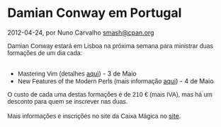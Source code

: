 
# Damian Conway em Portugal

 2012-04-24, por Nuno Carvalho <smash@cpan.org>

<div><span style="background-color: rgba(255, 255, 255, 0.917969); color: rgb(34, 34, 34); font-family: arial, sans-serif; ">Damian Conway estará em Lisboa na próxima semana para ministrar duas formações de um dia cada:</span></div><div><span style="color: rgb(34, 34, 34); font-family: arial, sans-serif; background-color: rgba(255, 255, 255, 0.917969); "><br /></span></div><div><ul><li><font color="#222222" face="arial, sans-serif"><span style="background-color: rgba(255, 255, 255, 0.917969); ">Mastering Vim (detalhes&nbsp;</span></font><a href="http://damian.conway.org/Courses/MasteringVim.html">aqui</a>) - 3 de Maio</li><li><span style="color: rgb(34, 34, 34); font-family: arial, sans-serif; background-color: rgba(255, 255, 255, 0.917969); ">New Features of the Modern Perls (mais informação&nbsp;</span><a href="http://damian.conway.org/Courses/NewPerl.html">aqui</a>) - 4 de Maio</li></ul><div><span style="color: rgb(34, 34, 34); font-family: arial, sans-serif; background-color: rgba(255, 255, 255, 0.917969); ">O custo de cada uma destas formações é de 210 &euro; (mais IVA), mas há um desconto para quem se inscrever nas duas.</span></div></div><div><span style="color: rgb(34, 34, 34); font-family: arial, sans-serif; background-color: rgba(255, 255, 255, 0.917969); "><br /></span></div><div><span style="color: rgb(34, 34, 34); font-family: arial, sans-serif; background-color: rgba(255, 255, 255, 0.917969); ">Mais informações e inscrições no site da Caixa Mágica no&nbsp;</span><a href="http://www.caixamagica.pt/damianconway/">site</a>.<span style="background-color: rgba(255, 255, 255, 0.917969); color: rgb(34, 34, 34); font-family: arial, sans-serif; ">&nbsp;</span></div><div><br /></div>
